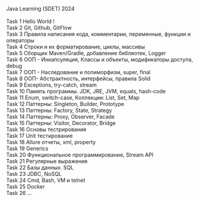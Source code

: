 Java Learning (SDET) 2024\
\
Task 1 Hello World !\
Task 2 Git, Github, GitFlow\
Task 3 Правила написания кода, комментарии, переменные, функции и операторы\
Task 4 Строки и их форматирование, циклы, массивы\
Task 5 Сборщик Maven/Gradle, добавление библиотек, Logger\
Task 6 ООП - Инкапсуляция, Классы и объекты, модификаторы доступа, debug\
Task 7 ООП - Наследование и полиморфизм, super, final\
Task 8 ООП- Абстрактность, интерфейсы, правила Solid\
Task 9 Exceptions, try-catch, stream\
Task 10 Память программы. JDK, JRE, JVM, equals, hash-code\
Task 11 Enum, switch-case, Коллекции: List, Set, Map\
Task 12 Паттерны: Singleton, Builder, Prototype\
Task 13 Паттерны: Factory, State, Strategy\
Task 14 Паттерны: Proxy, Observer, Facade\
Task 15 Паттерны: Visitor, Decorator, Bridge\
Task 16 Основы тестрирования\
Task 17 Unit тестирование\
Task 18 Allure отчеты, xml, property\
Task 19 Generics\
Task 20 Функциональное программирование, Stream API\
Task 21 Регулярные выражения\
Task 22 Базы данных. SQL\
Task 23 JDBC, NoSQL\
Task 24 Cmd, Bash, VM и telnet\
Task 25 Docker\
Task 26 ...